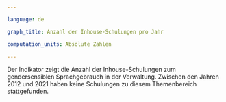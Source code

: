```yaml
---

language: de   

graph_title: Anzahl der Inhouse-Schulungen pro Jahr

computation_units: Absolute Zahlen 

---
```


Der Indikator zeigt die Anzahl der Inhouse-Schulungen zum gendersensiblen Sprachgebrauch in der Verwaltung. Zwischen den Jahren 2012 und 2021 haben keine Schulungen zu diesem Themenbereich stattgefunden.
